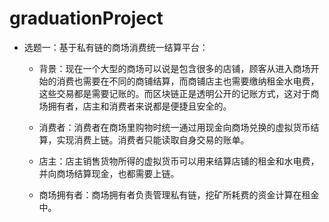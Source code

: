 # graduationProject

- 选题一：基于私有链的商场消费统一结算平台：
    - 背景：现在一个大型的商场可以说是包含很多的店铺，顾客从进入商场开始的消费也需要在不同的商铺结算，而商铺店主也需要缴纳租金水电费，这些交易都是需要记账的。而区块链正是透明公开的记账方式，这对于商场拥有者，店主和消费者来说都是便捷且安全的。

    - 消费者：消费者在商场里购物时统一通过用现金向商场兑换的虚拟货币结算，实现消费上链。消费者只能读取自身交易的账单。

    - 店主：店主销售货物所得的虚拟货币可以用来结算店铺的租金和水电费，并向商场结算现金，也都需要上链。

    - 商场拥有者：商场拥有者负责管理私有链，挖矿所耗费的资金计算在租金中。